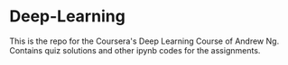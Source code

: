 # Deep-Learning
This is the repo for the Coursera's Deep Learning Course of Andrew Ng. 
Contains quiz solutions and other ipynb codes for the assignments.
